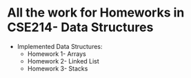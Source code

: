 # All the work for Homeworks in CSE214- Data Structures
- Implemented Data Structures:
  - Homework 1- Arrays
  - Homework 2- Linked List
  - Homework 3- Stacks
